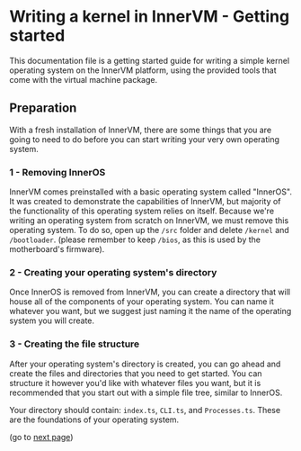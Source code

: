 # Writing a kernel in InnerVM - Getting started
This documentation file is a getting started guide for writing a simple kernel operating system on the InnerVM platform, using the provided tools that come with the virtual machine package.

## Preparation
With a fresh installation of InnerVM, there are some things that you are going to need to do before you can start writing your very own operating system.

### 1 - Removing InnerOS
InnerVM comes preinstalled with a basic operating system called "InnerOS". It was created to demonstrate the capabilities of InnerVM, but majority of the functionality of this operating system relies on itself. Because we're writing an operating system from scratch on InnerVM, we must remove this operating system. To do so, open up the `/src` folder and delete `/kernel` and `/bootloader`. (please remember to keep `/bios`, as this is used by the motherboard's firmware).

### 2 - Creating your operating system's directory
Once InnerOS is removed from InnerVM, you can create a directory that will house all of the components of your operating system. You can name it whatever you want, but we suggest just naming it the name of the operating system you will create.

### 3 - Creating the file structure
After your operating system's directory is created, you can go ahead and create the files and directories that you need to get started. You can structure it however you'd like with whatever files you want, but it is recommended that you start out with a simple file tree, similar to InnerOS.

Your directory should contain: `index.ts`, `CLI.ts`, and `Processes.ts`. These are the foundations of your operating system.

(go to <a href="./2 - Index-File.md">next page</a>)